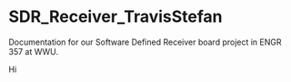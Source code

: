 # SDR_Receiver_TravisStefan
Documentation for our Software Defined Receiver board project in ENGR 357 at WWU.

Hi
